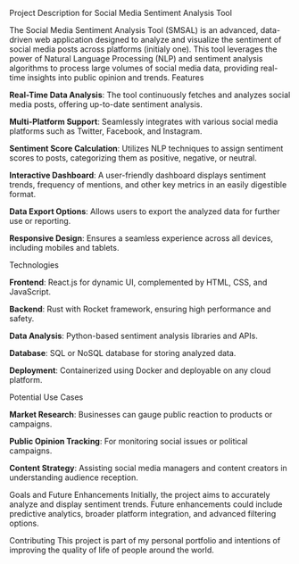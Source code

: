 Project Description for Social Media Sentiment Analysis Tool

The Social Media Sentiment Analysis Tool (SMSAL) is an advanced, data-driven web application designed to analyze and visualize the sentiment of social media posts across platforms (initialy one). This tool leverages the power of Natural Language Processing (NLP) and sentiment analysis algorithms to process large volumes of social media data, providing real-time insights into public opinion and trends.
Features

**Real-Time Data Analysis**: The tool continuously fetches and analyzes social media posts, offering up-to-date sentiment analysis.

**Multi-Platform Support**: Seamlessly integrates with various social media platforms such as Twitter, Facebook, and Instagram.

**Sentiment Score Calculation**: Utilizes NLP techniques to assign sentiment scores to posts, categorizing them as positive, negative, or neutral.

**Interactive Dashboard**: A user-friendly dashboard displays sentiment trends, frequency of mentions, and other key metrics in an easily digestible format.

**Data Export Options**: Allows users to export the analyzed data for further use or reporting.

**Responsive Design**: Ensures a seamless experience across all devices, including mobiles and tablets.

Technologies

 **Frontend**: React.js for dynamic UI, complemented by HTML, CSS, and JavaScript.
 
 **Backend**: Rust with Rocket framework, ensuring high performance and safety.
 
 **Data Analysis**: Python-based sentiment analysis libraries and APIs.
 
 **Database**: SQL or NoSQL database for storing analyzed data.
 
 **Deployment**: Containerized using Docker and deployable on any cloud platform.

Potential Use Cases

 **Market Research**: Businesses can gauge public reaction to products or campaigns.
 
 **Public Opinion Tracking**: For monitoring social issues or political campaigns.
 
 **Content Strategy**: Assisting social media managers and content creators in understanding audience reception.

Goals and Future Enhancements
 Initially, the project aims to accurately analyze and display sentiment trends.
 Future enhancements could include predictive analytics, broader platform integration, and advanced filtering options.

Contributing
 This project is part of my personal portfolio and intentions of improving the quality of life of people around the world.

